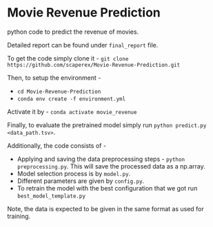 # Movie Revenue Prediction

python code to predict the revenue of movies.

Detailed report can be found under `final_report` file.

To get the code simply clone it - 
`git clone https://github.com/scaperex/Movie-Revenue-Prediction.git`

Then, to setup the environment - 
- `cd Movie-Revenue-Prediction`
- `conda env create -f environment.yml`

Activate it by -
`conda activate movie_revenue`

Finally, to evaluate the pretrained model simply run 
`python predict.py <data_path.tsv>`.

Additionally, the code consists of -
 - Applying and saving the data preprocessing steps  -
`python preprocessing.py`. This will save the processed data as 
a np.array.
- Model selection process is by `model.py`.
- Different parameters are given by `config.py`.
- To retrain the model with the best configuration that we got run `best_model_template.py`

Note, the data is expected to be given in the same format as used for training.


